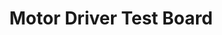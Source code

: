 ---
layout: default
modal-id: 2
img: TestMotorDriver.jpg
alt: image-alt
project-date: Fall 2019
category: PCB Design
title: Motor Driver Test Board
objective: To create a board to test four DC motor drivers, including some external gate drivers for the rover’s drive system.
details: The board tested the BTS7960, DRV8701, VNHD7012AY, and DRV8873. Each motor driver contains an internal or external H-Bridge to enable speed control in both directions. Since the rover team would deploy it in the drive system, it needed to handle high current loads.
results: Although there were some issues on the board, we were able to test all drivers after some rework. We also performed thermal testing with the motor stalled on the BTN7960 and DRV8701 to compare the fully integrated driver against the external gate driver. After testing, we chose the DRV8701; and the final drive board for the rover used the circuit I designed.
---